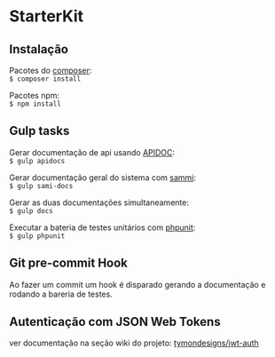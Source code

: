 # StarterKit

## Instalação
Pacotes do [composer](https://getcomposer.org/):  
`$ composer install`

Pacotes npm:  
`$ npm install`

## Gulp tasks
Gerar documentação de api usando [APIDOC](http://apidocjs.com/):  
`$ gulp apidocs`

Gerar documentação geral do sistema com [sammi](https://github.com/FriendsOfPHP/Sami):  
`$ gulp sami-docs`

Gerar as duas documentações simultaneamente:  
`$ gulp docs`

Executar a bateria de testes unitários com [phpunit](https://phpunit.de/):  
`$ gulp phpunit`

## Git pre-commit Hook
Ao fazer um commit um hook é disparado gerando a documentação e rodando a bareria de testes.
  
## Autenticação com JSON Web Tokens
ver documentação na seção wiki do projeto: [tymondesigns/jwt-auth](https://github.com/tymondesigns/jwt-auth/wiki)